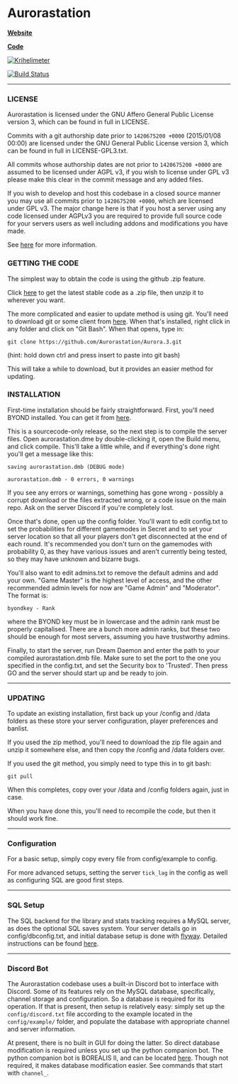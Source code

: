 # Aurorastation

**[Website](https://aurorastation.org/)**

**[Code](https://github.com/Aurorastation/Aurora.3)**

[![Krihelimeter](http://www.krihelinator.xyz/badge/Aurorastation/Aurora.3)](http://www.krihelinator.xyz/repositories/Aurorastation/Aurora.3)

[![Build Status](https://travis-ci.org/AltHub-Team/Aurora-Station.svg?branch=master)](https://travis-ci.org/AltHub-Team/Aurora-Station)

---

### LICENSE
Aurorastation is licensed under the GNU Affero General Public License version 3, which can be found in full in LICENSE.

Commits with a git authorship date prior to `1420675200 +0000` (2015/01/08 00:00) are licensed under the GNU General Public License version 3, which can be found in full in LICENSE-GPL3.txt.

All commits whose authorship dates are not prior to `1420675200 +0000` are assumed to be licensed under AGPL v3, if you wish to license under GPL v3 please make this clear in the commit message and any added files.

If you wish to develop and host this codebase in a closed source manner you may use all commits prior to `1420675200 +0000`, which are licensed under GPL v3.  The major change here is that if you host a server using any code licensed under AGPLv3 you are required to provide full source code for your servers users as well including addons and modifications you have made.

See [here](https://www.gnu.org/licenses/why-affero-gpl.html) for more information.

### GETTING THE CODE
The simplest way to obtain the code is using the github .zip feature.

Click [here](https://github.com/Aurorastation/Aurora.3/archive/master.zip) to get the latest stable code as a .zip file, then unzip it to wherever you want.

The more complicated and easier to update method is using git.  You'll need to download git or some client from [here](http://git-scm.com/).  When that's installed, right click in any folder and click on "Git Bash".  When that opens, type in:

    git clone https://github.com/Aurorastation/Aurora.3.git

(hint: hold down ctrl and press insert to paste into git bash)

This will take a while to download, but it provides an easier method for updating.

### INSTALLATION

First-time installation should be fairly straightforward.  First, you'll need BYOND installed.  You can get it from [here](http://www.byond.com/).

This is a sourcecode-only release, so the next step is to compile the server files.  Open aurorastation.dme by double-clicking it, open the Build menu, and click compile.  This'll take a little while, and if everything's done right you'll get a message like this:

    saving aurorastation.dmb (DEBUG mode)

    aurorastation.dmb - 0 errors, 0 warnings

If you see any errors or warnings, something has gone wrong - possibly a corrupt download or the files extracted wrong, or a code issue on the main repo. Ask on the server Discord if you're completely lost.

Once that's done, open up the config folder.  You'll want to edit config.txt to set the probabilities for different gamemodes in Secret and to set your server location so that all your players don't get disconnected at the end of each round.  It's recommended you don't turn on the gamemodes with probability 0, as they have various issues and aren't currently being tested, so they may have unknown and bizarre bugs.

You'll also want to edit admins.txt to remove the default admins and add your own.  "Game Master" is the highest level of access, and the other recommended admin levels for now are "Game Admin" and "Moderator".  The format is:

    byondkey - Rank

where the BYOND key must be in lowercase and the admin rank must be properly capitalised.  There are a bunch more admin ranks, but these two should be enough for most servers, assuming you have trustworthy admins.

Finally, to start the server, run Dream Daemon and enter the path to your compiled aurorastation.dmb file.  Make sure to set the port to the one you  specified in the config.txt, and set the Security box to 'Trusted'.  Then press GO and the server should start up and be ready to join.

---

### UPDATING

To update an existing installation, first back up your /config and /data folders
as these store your server configuration, player preferences and banlist.

If you used the zip method, you'll need to download the zip file again and unzip it somewhere else, and then copy the /config and /data folders over.

If you used the git method, you simply need to type this in to git bash:

    git pull

When this completes, copy over your /data and /config folders again, just in case.

When you have done this, you'll need to recompile the code, but then it should work fine.

---

### Configuration

For a basic setup, simply copy every file from config/example to config.

For more advanced setups, setting the server `tick_lag` in the config as well as configuring SQL are good first steps.

---

### SQL Setup

The SQL backend for the library and stats tracking requires a MySQL server, as does the optional SQL saves system. Your server details go in config/dbconfig.txt, and initial database setup is done with [flyway](https://flywaydb.org/). Detailed instructions can be found [here](https://github.com/Aurorastation/Aurora.3/tree/master/SQL).

---

### Discord Bot

The Aurorastation codebase uses a built-in Discord bot to interface with Discord. Some of its features rely on the MySQL database, specifically, channel storage and configuration. So a database is required for its operation. If that is present, then setup is relatively easy: simply set up the `config/discord.txt` file according to the example located in the `config/example/` folder, and populate the database with appropriate channel and server information.

At present, there is no built in GUI for doing the latter. So direct database modification is required unless you set up the python companion bot. The python companion bot is BOREALIS II, and can be located [here](https://github.com/Aurorastation/BOREALISbot2). Though not required, it makes database modification easier. See commands that start with `channel_`.
